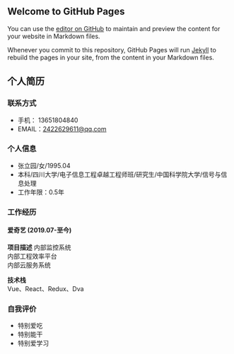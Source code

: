 ## Welcome to GitHub Pages

You can use the [editor on GitHub](https://github.com/zhangly409/zhangly409.github.io/edit/master/index.md) to maintain and preview the content for your website in Markdown files.

Whenever you commit to this repository, GitHub Pages will run [Jekyll](https://jekyllrb.com/) to rebuild the pages in your site, from the content in your Markdown files.

## 个人简历
### 联系方式
- 手机： 13651804840  
- EMAIL：2422629611@qq.com  

### 个人信息
- 张立园/女/1995.04   
- 本科/四川大学/电子信息工程卓越工程师班/研究生/中国科学院大学/信号与信息处理  
- 工作年限：0.5年  

### 工作经历
#### 爱奇艺 (2019.07-至今)  

**项目描述**
内部监控系统  
内部工程效率平台  
内部云服务系统  

**技术栈**  
Vue、React、Redux、Dva  

### 自我评价
- 特别爱吃  
- 特别能干  
- 特别爱学习  


